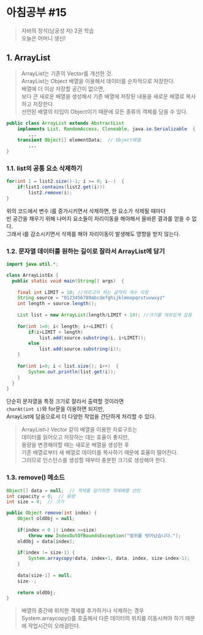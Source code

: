 # 아침공부 #15
>자바의 정석(남궁성 저) 2권 학습  
>오늘은 어머니 생신!

## 1. ArrayList
>ArrayList는 기존의 Vector를 개선한 것.  
ArrayList는 Object 배열을 이용해서 데이터를 순차적으로 저장한다.  
배열에 더 이상 저장할 공간이 없으면,  
보다 큰 새로운 배열을 생성해서 기존 배열에 저장된 내용을 새로운 배열로 복사하고 저장한다.  
선언된 배열의 타입이 Object이기 때문에 모든 종류의 객체를 담을 수 있다.

~~~java
public class ArrayList extends AbstractList
    implements List, RandomAccess, Cloneable, java.io.Serializable  {
        ...
    transient Object[] elementData;  // Object배열
        ...
}
~~~

### 1.1. list의 공통 요소 삭제하기
~~~java
for(int 1 = list2.size()-1; i >= 0; i--)  {
    if(list1.contains(list2.get(i)))
        list2.remove(i);
}
~~~

위의 코드에서 변수 i를 증가시키면서 삭제하면, 한 요소가 삭제될 때마다  
빈 공간을 채우기 위해 나머지 요소들이 자리이동을 해야해서 올바른 결과를 얻을 수 없다.  
그래서 i를 감소시키면서 삭제를 해야 자리이동이 발생해도 영향을 받지 않는다.

### 1.2. 문자열 데이터를 원하는 길이로 잘라서 ArrayList에 담기
~~~java
import java.util.*;

class ArrayListEx {
  public static void main(String[] args)  {
  
    final int LIMIT = 10; //자르고자 하는 글자의 개수 지정
    String source = "0123456789abcdefghijklmnopqrstuvwxyz"
    int length = source.length();
    
    List list = new ArrayList(length/LIMIT + 10); //크기를 여유있게 잡음
    
    for(int 1=0; i< length; i+=LIMIT) {
        if(i+LIMIT < length)
            list.add(source.substring(i, i+LIMIT));
        else
            list.add(source.substring(i));
    }
    
    for(int i=0; i < list.size(); i++)  {
        System.out.println(list.get(i));
    }
  }
}
~~~
단순히 문자열을 특정 크기로 잘라서 출력할 것이라면  
`charAt(int i)`와 for문을 이용하면 되지만,  
ArrayList에 담음으로서 더 다양한 작업을 간단하게 처리할 수 있다.

>ArrayList나 Vector 같이 배열을 이용한 자료구조는  
데이터를 읽어오고 저장하는 데는 효율이 좋지만,  
용량을 변경해야할 때는 새로운 배열을 생성한 후  
기존 배열로부터 새 배열로 데이터를 복사하기 때문에 효율이 떨어진다.  
그러므로 인스턴스를 생성할 때부터 충분한 크기로 생성해야 한다.

### 1.3. remove() 메소드
~~~java
Object[] data = null;  // 객체를 담기위한 객체배열 선언
int capacity = 0;  // 용량
int size = 0;  // 크기

public Object remove(int index) {
    Object oldObj = null;
    
    if(index < 0 || index >=size)
        throw new IndexOutOfBoundsException("범위를 벗어났습니다.");
    oldObj = data[index];
    
    if(index != size-1) {
        System.arraycopy(data, index+1, data, index, size-index-1);
    }
    
    data[size-1] = null;
    size--;
    
    return oldObj;
}
~~~
>배열의 중간에 위치한 객체를 추가하거나 삭제하는 경우  
System.arraycopy()를 호출해서 다른 데이터의 위치를 이동시켜야 하기 때문에 작업시간이 오래걸린다.
